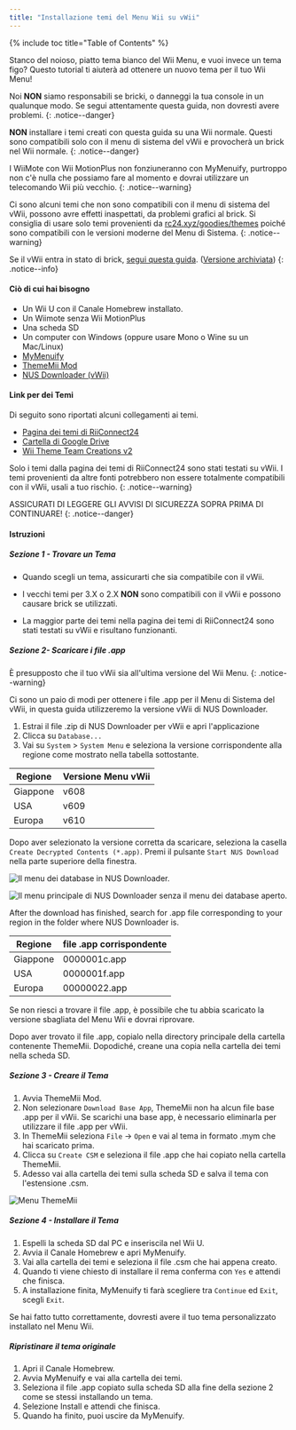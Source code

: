 ```yaml
---
title: "Installazione temi del Menu Wii su vWii"
---
```


{% include toc title="Table of Contents" %}

Stanco del noioso, piatto tema bianco del Wii Menu, e vuoi invece un tema figo? Questo tutorial ti aiuterà ad ottenere un nuovo tema per il tuo Wii Menu!

Noi **NON** siamo responsabili se bricki, o danneggi la tua console in un qualunque modo. Se segui attentamente questa guida, non dovresti avere problemi.
{: .notice--danger}

**NON** installare i temi creati con questa guida su una Wii normale. Questi sono compatibili solo con il menu di sistema del vWii e provocherà un brick nel Wii normale.
{: .notice--danger}

I WiiMote con Wii MotionPlus non fonziuneranno con MyMenuify, purtroppo non c'è nulla che possiamo fare al momento e dovrai utilizzare un telecomando Wii più vecchio.
{: .notice--warning}

Ci sono alcuni temi che non sono compatibili con il menu di sistema del vWii, possono avre effetti inaspettati, da problemi grafici al brick. Si consiglia di usare solo temi provenienti da [rc24.xyz/goodies/themes](https://rc24.xyz/goodies/themes/) poiché sono compatibili con le versioni moderne del Menu di Sistema.
{: .notice--warning}

Se il vWii entra in stato di brick, [segui questa guida](https://gbatemp.net/threads/guide-vwii-unbrick-guide-by-garyodernichts.528329). ([Versione archiviata](https://web.archive.org/web/20200213194233/https://gbatemp.net/threads/guide-vwii-unbrick-guide-by-garyodernichts.528329/))
{: .notice--info}

#### Ciò di cui hai bisogno

* Un Wii U con il Canale Homebrew installato.
* Un Wiimote senza Wii MotionPlus
* Una scheda SD
* Un computer con Windows (oppure usare Mono o Wine su un Mac/Linux)
* [MyMenuify](/assets/files/Mymenuify-Old-vWii.zip)
* [ThemeMii Mod](/assets/files/New_ThemeMii_MOD.zip)
* [NUS Downloader (vWii)](/assets/files/NUSDownloader-vwii.zip)

#### Link per dei Temi

Di seguito sono riportati alcuni collegamenti ai temi.

* [Pagina dei temi di RiiConnect24](https://rc24.xyz/goodies/themes/)
* [Cartella di Google Drive](https://drive.google.com/drive/folders/19tyeVQ--bJ0ZUTNg5yvAGvc3G4-euEpm?usp=sharing)
* [Wii Theme Team Creations v2](https://gbatemp.net/threads/wii-theme-team-creations-v2.336596/)

Solo i temi dalla pagina dei temi di RiiConnect24 sono stati testati su vWii. I temi provenienti da altre fonti potrebbero non essere totalmente compatibili con il vWii, usali a tuo rischio.
{: .notice--warning}

ASSICURATI DI LEGGERE GLI AVVISI DI SICUREZZA SOPRA PRIMA DI CONTINUARE!
{: .notice--danger}

#### Istruzioni

##### Sezione 1 - Trovare un Tema

* Quando scegli un tema, assicurarti che sia compatibile con il vWii.

* I vecchi temi per 3.X o 2.X **NON** sono compatibili con il vWii e possono causare brick se utilizzati.

* La maggior parte dei temi nella pagina dei temi di RiiConnect24 sono stati testati su vWii e risultano funzionanti.

##### Sezione 2- Scaricare i file .app

È presupposto che il tuo vWii sia all'ultima versione del Wii Menu.
{: .notice--warning}

Ci sono un paio di modi per ottenere i file .app per il Menu di Sistema del vWii, in questa guida utilizzeremo la versione vWii di NUS Downloader.

1. Estrai il file .zip di NUS Downloader per vWii e apri l'applicazione
2. Clicca su `Database...`
3. Vai su `System` > `System Menu` e seleziona la versione corrispondente alla regione come mostrato nella tabella sottostante.

| Regione  | Versione Menu vWii |
| -------- | ------------------ |
| Giappone | v608               |
| USA      | v609               |
| Europa   | v610               |

Dopo aver selezionato la versione corretta da scaricare, seleziona la casella `Create Decrypted Contents (*.app)`. Premi il pulsante `Start NUS Download` nella parte superiore della finestra.

![Il menu dei database in NUS Downloader.](/images/Themes-vWii/NUSD-vWii_preview-database.png)

![Il menu principale di NUS Downloader senza il menu dei database aperto.](/images/Themes-vWii/NUSD-vWii_sysmenu-versions.png)

After the download has finished, search for .app file corresponding to your region in the folder where NUS Downloader is.

| Regione  | file .app corrispondente |
| -------- | ------------------------ |
| Giappone | 0000001c.app             |
| USA      | 0000001f.app             |
| Europa   | 00000022.app             |

Se non riesci a trovare il file .app, è possibile che tu abbia scaricato la versione sbagliata del Menu Wii e dovrai riprovare.

Dopo aver trovato il file .app, copialo nella directory principale della cartella contenente ThemeMii. Dopodiché, creane una copia nella cartella dei temi nella scheda SD.

##### Sezione 3 - Creare il Tema

1. Avvia ThemeMii Mod.
2. Non selezionare `Download Base App`, ThemeMii non ha alcun file base .app per il vWii. Se scarichi una base app, è necessario eliminarla per utilizzare il file .app per vWii.
3. In ThemeMii seleziona `File` -> `Open` e vai al tema in formato .mym che hai scaricato prima.
4. Clicca su `Create CSM` e seleziona il file .app che hai copiato nella cartella ThemeMii.
5. Adesso vai alla cartella dei temi sulla scheda SD e salva il tema con l'estensione .csm.

![Menu ThemeMii](/images/Themes-vWii/ThemeMii-Mod-Preview_vWii.png)

##### Sezione 4 - Installare il Tema

1. Espelli la scheda SD dal PC e inseriscila nel Wii U.
2. Avvia il Canale Homebrew e apri MyMenuify.
3. Vai alla cartella dei temi e seleziona il file .csm che hai appena creato.
4. Quando ti viene chiesto di installare il rema conferma con `Yes` e attendi che finisca.
5. A installazione finita, MyMenuify ti farà scegliere tra `Continue` ed `Exit`, scegli `Exit`.

Se hai fatto tutto correttamente, dovresti avere il tuo tema personalizzato installato nel Menu Wii.

##### Ripristinare il tema originale

1. Apri il Canale Homebrew.
2. Avvia MyMenuify e vai alla cartella dei temi.
3. Seleziona il file .app copiato sulla scheda SD alla fine della sezione 2 come se stessi installando un tema.
4. Selezione Install e attendi che finisca.
5. Quando ha finito, puoi uscire da MyMenuify.